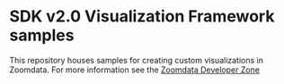 # SDK v2.0 Visualization Framework samples
This repository houses samples for creating custom visualizations in Zoomdata.  For
more information see the [Zoomdata Developer Zone](https://www.zoomdata.com/developers/visualization-framework)
